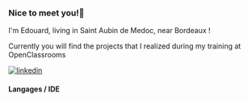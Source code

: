 ### Nice to meet you!👋

<!--
**eddymail/eddymail** is a ✨ _special_ ✨ repository because its `README.md` (this file) appears on your GitHub profile.

Here are some ideas to get you started:

- 🔭 I’m currently working on ...
- 🌱 I’m currently learning ...
- 👯 I’m looking to collaborate on ...
- 🤔 I’m looking for help with ...
- 💬 Ask me about ...
- 📫 How to reach me: ...
- 😄 Pronouns: ...
- ⚡ Fun fact: ...
-->

I'm Edouard, living in Saint Aubin de Medoc, near Bordeaux ! 

Currently you will find the projects that I realized during my training at OpenClassrooms

[![linkedin](https://img.shields.io/badge/linkedin--lightgrey?style=social&logo=linkedin)](https://www.linkedin.com/in/edouard-loussouarn-8a8213205/)

#### Langages / IDE

